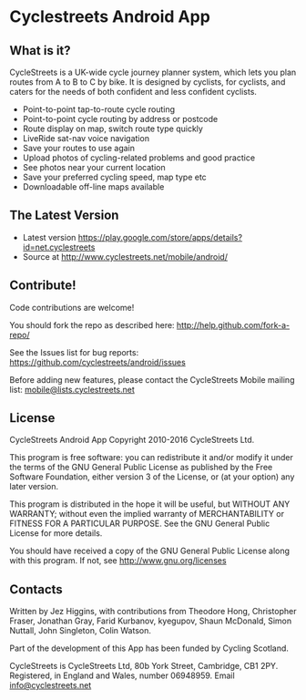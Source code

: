 Cyclestreets Android App
========================

What is it?
-----------

CycleStreets is a UK-wide cycle journey planner system, which lets you plan
routes from A to B to C by bike. It is designed by cyclists, for cyclists, and
caters for the needs of both confident and less confident cyclists.

- Point-to-point tap-to-route cycle routing
- Point-to-point cycle routing by address or postcode
- Route display on map, switch route type quickly
- LiveRide sat-nav voice navigation
- Save your routes to use again
- Upload photos of cycling-related problems and good practice
- See photos near your current location
- Save your preferred cycling speed, map type etc
- Downloadable off-line maps available

The Latest Version
------------------

- Latest version https://play.google.com/store/apps/details?id=net.cyclestreets
- Source at http://www.cyclestreets.net/mobile/android/

Contribute!
-----------

Code contributions are welcome!

You should fork the repo as described here: http://help.github.com/fork-a-repo/

See the Issues list for bug reports: https://github.com/cyclestreets/android/issues

Before adding new features, please contact the CycleStreets Mobile mailing list:
mobile@lists.cyclestreets.net

License
-------

CycleStreets Android App Copyright 2010-2016 CycleStreets Ltd.

This program is free software: you can redistribute it and/or modify
it under the terms of the GNU General Public License as published by
the Free Software Foundation, either version 3 of the License, or
(at your option) any later version.

This program is distributed in the hope it will be useful,
but WITHOUT ANY WARRANTY; without even the implied warranty of
MERCHANTABILITY or FITNESS FOR A PARTICULAR PURPOSE. See the
GNU General Public License for more details.

You should have received a copy of the GNU General Public License
along with this program.  If not, see http://www.gnu.org/licenses

Contacts
--------

Written by Jez Higgins, with contributions from Theodore Hong, Christopher Fraser, Jonathan Gray, Farid Kurbanov, kyegupov, Shaun McDonald, Simon Nuttall, John Singleton, Colin Watson.

Part of the development of this App has been funded by Cycling Scotland.

CycleStreets is CycleStreets Ltd, 80b York Street, Cambridge, CB1 2PY.
Registered, in England and Wales, number 06948959.
Email info@cyclestreets.net
